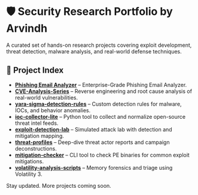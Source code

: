 # 🛡️ Security Research Portfolio by Arvindh

A curated set of hands-on research projects covering exploit development, threat detection, malware analysis, and real-world defense techniques.

## 📁 Project Index

- **[Phishing Email Analyzer](./Phishing%20Email%20Analyser/)** – Enterprise-Grade Phishing Email Analyzer.
- **[CVE-Analysis-Series](./Phishing%20Email%20Analyser/)** – Reverse engineering and root cause analysis of real-world vulnerabilities.
- **[yara-sigma-detection-rules](./yara-sigma-detection-rules/)** – Custom detection rules for malware, IOCs, and behavior anomalies.
- **[ioc-collector-lite](./ioc-collector-lite/)** – Python tool to collect and normalize open-source threat intel feeds.
- **[exploit-detection-lab](./exploit-detection-lab/)** – Simulated attack lab with detection and mitigation mapping.
- **[threat-profiles](./threat-profiles/)** – Deep-dive threat actor reports and campaign deconstructions.
- **[mitigation-checker](./mitigation-checker/)** – CLI tool to check PE binaries for common exploit mitigations.
- **[volatility-analysis-scripts](./volatility-analysis-scripts/)** – Memory forensics and triage using Volatility 3.

Stay updated. More projects coming soon.

